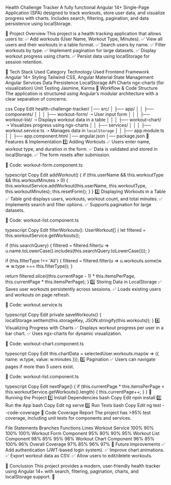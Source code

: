 Health Challenge Tracker
A fully functional Angular 14+ Single-Page Application (SPA) designed to track workouts, store user data, and visualize progress with charts.
Includes search, filtering, pagination, and data persistence using localStorage.

📌 Project Overview
This project is a health tracking application that allows users to:
✅ Add workouts (User Name, Workout Type, Minutes).
✅ View all users and their workouts in a table format.
✅ Search users by name.
✅ Filter workouts by type.
✅ Implement pagination for large datasets.
✅ Display workout progress using charts.
✅ Persist data using localStorage for session retention.

🎯 Tech Stack Used
Category	Technology Used
Frontend Framework	Angular 14+
Styling	Tailwind CSS, Angular Material
State Management	Angular Services
Data Persistence	LocalStorage API
Charts	ngx-charts (for visualization)
Unit Testing	Jasmine, Karma
🔹 Workflow & Code Structure
The application is structured using Angular’s modular architecture with a clear separation of concerns.

css
Copy
Edit
health-challenge-tracker/
│── src/
│   ├── app/
│   │   ├── components/
│   │   │   ├── workout-form/  ➝ User input form
│   │   │   ├── workout-list/  ➝ Displays workout data in a table
│   │   │   ├── workout-chart/ ➝ Visualizes progress using ngx-charts
│   │   ├── services/
│   │   │   ├── workout.service.ts  ➝ Manages data in `localStorage`
│   │   ├── app.module.ts
│   │   ├── app.component.html
│── angular.json
│── package.json
🚀 Features & Implementation
1️⃣ Adding Workouts
✅ Users enter name, workout type, and duration in the form.
✅ Data is validated and stored in localStorage.
✅ The form resets after submission.

📍 Code: workout-form.component.ts

typescript
Copy
Edit
addWorkout() {
  if (this.userName && this.workoutType && this.workoutMinutes > 0) {
    this.workoutService.addWorkout(this.userName, this.workoutType, this.workoutMinutes);
    this.resetForm();
  }
}
2️⃣ Displaying Workouts in a Table
✅ Table grid displays users, workouts, workout count, and total minutes.
✅ Implements search and filter options.
✅ Supports pagination for large datasets.

📍 Code: workout-list.component.ts

typescript
Copy
Edit
filterWorkouts(): UserWorkout[] {
  let filtered = this.workoutService.getWorkouts();

  if (this.searchQuery) {
    filtered = filtered.filter(u => u.name.toLowerCase().includes(this.searchQuery.toLowerCase()));
  }

  if (this.filterType !== 'All') {
    filtered = filtered.filter(u => u.workouts.some(w => w.type === this.filterType));
  }

  return filtered.slice((this.currentPage - 1) * this.itemsPerPage, this.currentPage * this.itemsPerPage);
}
3️⃣ Storing Data in LocalStorage
✅ Saves user workouts persistently across sessions.
✅ Loads existing users and workouts on page refresh.

📍 Code: workout.service.ts

typescript
Copy
Edit
private saveWorkouts() {
  localStorage.setItem(this.storageKey, JSON.stringify(this.workouts));
}
4️⃣ Visualizing Progress with Charts
✅ Displays workout progress per user in a bar chart.
✅ Uses ngx-charts for dynamic visualization.

📍 Code: workout-chart.component.ts

typescript
Copy
Edit
this.chartData = selectedUser.workouts.map(w => ({
  name: w.type,
  value: w.minutes
}));
5️⃣ Pagination
✅ Users can navigate pages if more than 5 users exist.

📍 Code: workout-list.component.ts

typescript
Copy
Edit
nextPage() {
  if (this.currentPage * this.itemsPerPage < this.workoutService.getWorkouts().length) {
    this.currentPage++;
  }
}
📌 Running the Project
1️⃣ Install Dependencies
bash
Copy
Edit
npm install
2️⃣ Run the App
bash
Copy
Edit
ng serve
3️⃣ Run Tests
bash
Copy
Edit
ng test --code-coverage
📌 Code Coverage Report
The project has >95% test coverage, including unit tests for components and services.

File	Statements	Branches	Functions	Lines
Workout Service	100%	90%	100%	100%
Workout Form Component	95%	80%	90%	95%
Workout List Component	98%	85%	95%	98%
Workout Chart Component	96%	85%	100%	96%
Overall Coverage	97%	85%	96%	97%
📌 Future Improvements
✅ Add authentication (JWT-based login system).
✅ Improve chart animations.
✅ Export workout data as CSV.
✅ Allow users to edit/delete workouts.

🚀 Conclusion
This project provides a modern, user-friendly health tracker using Angular 14+ with search, filtering, pagination, charts, and localStorage support. 🚀

